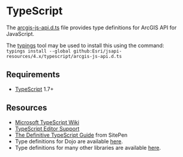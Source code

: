 # TypeScript

The [arcgis-js-api.d.ts](arcgis-js-api.d.ts) file provides type definitions for ArcGIS API for JavaScript.

The [typings][1] tool may be used to install this using the command:  
`typings install --global github:Esri/jsapi-resources/4.x/typescript/arcgis-js-api.d.ts`

## Requirements

* [TypeScript][3] 1.7+

## Resources

* [Microsoft TypeScript Wiki][5]
* [TypeScript Editor Support][6]
* [The Definitive TypeScript Guide][7] from SitePen
* Type definitions for Dojo are available [here][8].
* Type definitions for many other libraries are available [here][9].


[1]: https://github.com/typings/typings
[3]: http://www.typescriptlang.org/
[5]: https://github.com/Microsoft/TypeScript/wiki
[6]: https://github.com/Microsoft/TypeScript/wiki/TypeScript-Editor-Support
[7]: https://www.sitepen.com/blog/2013/12/31/definitive-guide-to-typescript/
[8]: https://github.com/dojo/typings
[9]: https://github.com/DefinitelyTyped/DefinitelyTyped
